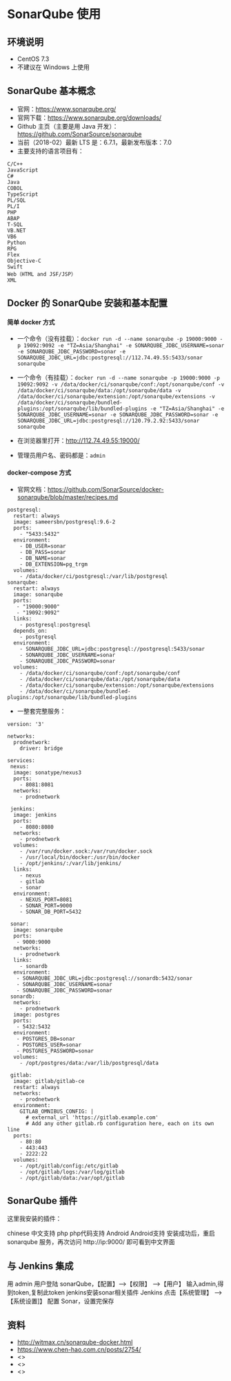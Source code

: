  
 
# SonarQube 使用
 
## 环境说明
 
- CentOS 7.3
- 不建议在 Windows 上使用
 
## SonarQube 基本概念

- 官网：<https://www.sonarqube.org/>
- 官网下载：<https://www.sonarqube.org/downloads/>
- Github 主页（主要是用 Java 开发）：<https://github.com/SonarSource/sonarqube>
- 当前（2018-02）最新 LTS 是：6.7.1，最新发布版本：7.0
- 主要支持的语言项目有：

```
C/C++
JavaScript
C#
Java
COBOL
TypeScript
PL/SQL
PL/I
PHP
ABAP
T-SQL
VB.NET
VB6
Python
RPG
Flex
Objective-C
Swift
Web（HTML and JSF/JSP）
XML
```

## Docker 的 SonarQube 安装和基本配置

#### 简单 docker 方式

- 一个命令（没有挂载）：`docker run -d --name sonarqube -p 19000:9000 -p 19092:9092 -e "TZ=Asia/Shanghai" -e SONARQUBE_JDBC_USERNAME=sonar -e SONARQUBE_JDBC_PASSWORD=sonar -e SONARQUBE_JDBC_URL=jdbc:postgresql://112.74.49.55:5433/sonar sonarqube`
- 一个命令（有挂载）：`docker run -d --name sonarqube -p 19000:9000 -p 19092:9092 -v /data/docker/ci/sonarqube/conf:/opt/sonarqube/conf -v /data/docker/ci/sonarqube/data:/opt/sonarqube/data -v /data/docker/ci/sonarqube/extension:/opt/sonarqube/extensions -v /data/docker/ci/sonarqube/bundled-plugins:/opt/sonarqube/lib/bundled-plugins -e "TZ=Asia/Shanghai" -e SONARQUBE_JDBC_USERNAME=sonar -e SONARQUBE_JDBC_PASSWORD=sonar -e SONARQUBE_JDBC_URL=jdbc:postgresql://120.79.2.92:5433/sonar sonarqube`



- 在浏览器里打开：<http://112.74.49.55:19000/>
- 管理员用户名、密码都是：`admin`

#### docker-compose 方式

- 官网文档：<https://github.com/SonarSource/docker-sonarqube/blob/master/recipes.md>

```
postgresql:
  restart: always
  image: sameersbn/postgresql:9.6-2
  ports:
    - "5433:5432"
  environment:
    - DB_USER=sonar
    - DB_PASS=sonar
    - DB_NAME=sonar
    - DB_EXTENSION=pg_trgm
  volumes:
    - /data/docker/ci/postgresql:/var/lib/postgresql
sonarqube:
  restart: always
  image: sonarqube
  ports:
   - "19000:9000"
   - "19092:9092"
  links:
    - postgresql:postgresql
  depends_on:
    - postgresql
  environment:
    - SONARQUBE_JDBC_URL=jdbc:postgresql://postgresql:5433/sonar
    - SONARQUBE_JDBC_USERNAME=sonar
    - SONARQUBE_JDBC_PASSWORD=sonar
  volumes:
    - /data/docker/ci/sonarqube/conf:/opt/sonarqube/conf
    - /data/docker/ci/sonarqube/data:/opt/sonarqube/data
    - /data/docker/ci/sonarqube/extension:/opt/sonarqube/extensions
    - /data/docker/ci/sonarqube/bundled-plugins:/opt/sonarqube/lib/bundled-plugins
```


- 一整套完整服务：

```
version: '3'

networks:
  prodnetwork:
    driver: bridge

services:
 nexus:
  image: sonatype/nexus3
  ports:
    - 8081:8081
  networks:
    - prodnetwork

 jenkins:
  image: jenkins
  ports:
    - 8080:8080
  networks:
    - prodnetwork
  volumes:
    - /var/run/docker.sock:/var/run/docker.sock
    - /usr/local/bin/docker:/usr/bin/docker
    - /opt/jenkins/:/var/lib/jenkins/
  links:
    - nexus
    - gitlab
    - sonar
  environment:
    - NEXUS_PORT=8081
    - SONAR_PORT=9000
    - SONAR_DB_PORT=5432

 sonar:
  image: sonarqube
  ports:
   - 9000:9000
  networks:
    - prodnetwork
  links:
    - sonardb
  environment:
   - SONARQUBE_JDBC_URL=jdbc:postgresql://sonardb:5432/sonar
   - SONARQUBE_JDBC_USERNAME=sonar
   - SONARQUBE_JDBC_PASSWORD=sonar
 sonardb:
  networks:
    - prodnetwork
  image: postgres
  ports: 
   - 5432:5432
  environment:
   - POSTGRES_DB=sonar
   - POSTGRES_USER=sonar
   - POSTGRES_PASSWORD=sonar 
  volumes:
    - /opt/postgres/data:/var/lib/postgresql/data

 gitlab:
  image: gitlab/gitlab-ce
  restart: always
  networks:
    - prodnetwork
  environment:
    GITLAB_OMNIBUS_CONFIG: |
      # external_url 'https://gitlab.example.com'
      # Add any other gitlab.rb configuration here, each on its own line
  ports:
    - 80:80
    - 443:443
    - 2222:22
  volumes:
    - /opt/gitlab/config:/etc/gitlab
    - /opt/gitlab/logs:/var/log/gitlab
    - /opt/gitlab/data:/var/opt/gitlab
```



## SonarQube 插件

这里我安装的插件：

chinese 中文支持
php php代码支持
Android Android支持
安装成功后，重启 sonarqube 服务，再次访问 http://ip:9000/ 即可看到中文界面


## 与 Jenkins 集成

用 admin 用户登陆 sonarQube，【配置】–>【权限】 –>【用户】
输入admin,得到token,复制此token
jenkins安装sonar相关插件
Jenkins 点击【系统管理】 –> 【系统设置]】 配置 Sonar，设置完保存


## 资料

- <http://witmax.cn/sonarqube-docker.html>
- <https://www.chen-hao.com.cn/posts/2754/>
- <>
- <>
- <>
























